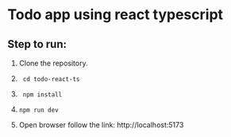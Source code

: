 # Todo app using react typescript

## Step to run: 
1. Clone the repository.
2. ```
    cd todo-react-ts
   ```
3. ```
    npm install
   ```
4. ```
   npm run dev
   ```
5. Open browser follow the link: http://localhost:5173
